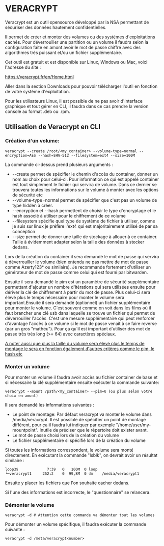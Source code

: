 # VERACRYPT



Veracrypt est un outil opensource développé par la NSA permettant de sécuriser des données hautement confidentielles.

Il permet de créer et monter des volumes ou des systèmes d'exploitations cachés. Pour déverrouiller une partition ou un volume il faudra selon la configuration faite en amont avoir le mot de passe chiffré avec des algorithmes très puissant et/ou un fichier supplémentaire.

Cet outil est gratuit et est disponible sur Linux, Windows ou Mac, voici l'adresse du site :

https://veracrypt.fr/en/Home.html

Aller dans la section Downloads pour pouvoir télécharger l'outil en fonction de votre système d'exploitation.

Pour les utilisateurs Linux, il est possible de ne pas avoir d'interface graphique et tout gérer en CLI, il faudra dans ce cas prendre la version console au format .deb ou .rpm.



## Utilisation de Veracrypt en CLI

### Création d'un volume:

```
veracrypt --create /root/<my_container> --volume-type=normal --encryption=AES --hash=SHA-512 --filesystem=ext4 --size=100M
```

La commande ci-dessus prend plusieurs arguments :

- --create permet de spécifier le chemin d'accès du container, donner un nom au choix pour celui-ci. Pour information ce qui est appelé container est tout simplement le fichier qui servira de volume. Dans  ce dernier se trouvera toutes les informations sur le volume à monter avec les options de sécurité etc
- --volume-type=normal permet de spécifier que c'est pas un volume de type hidden à créer.
- --encryption et --hash permettent de choisir le type d'encryptage et le hash associé à utiliser pour le chiffrement de ce volume
- --filesystem spécifie quel type de système de fichier à utiliser, comme je suis sur linux je préfère l'ext4 qui est majoritairement utilisé de par sa conception
- --size permet de donner une taille de stockage à allouer à ce container. Taille à évidemment adapter selon la taille des données à stocker dedans.

Lors de la création du container il sera demandé le mot de passe qui servira à déverrouiller le volume (bien entendu ne pas mettre de mot de passe comme Azerty123* ou similaire). Je recommande fortement d'utiliser un générateur de mot de passe comme celui qui est fourni par bitwarden.

Ensuite il sera demandé le pim est un paramètre de sécurité supplémentaire permettant d'ajouter un nombre d'itérations qui sera utilisées ensuite pour dériver la clé de chiffrement à partir du mot de passe. Plus celui-ci sera élevé plus le temps nécessaire pour monter le volume sera important.Ensuite il sera demandé (optionnel) un fichier supplémentaire pour monter le volume. C'est souvent comme on voit dans les films où il faut brancher une clé usb dans laquelle se trouve un fichier qui permet de déverrouiller l'accès. C'est une mesure supplémentaire qui peut renforcer d'avantage l'accès à ce volume si le mot de passe venait à se faire reverse (par un gros "matheu"). Pour ça qu'il est important d'utiliser des mot de passe très très long (>= 64) avec caractères spéciaux.

<u>A noter aussi que plus la taille du volume sera élevé plus le temps de montage le sera en fonction également d'autres critères comme le pim, le hash etc</u>

### Monter un volume

Pour monter un volume il faudra avoir accès au fichier container de base et si nécessaire la clé supplémentaire ensuite exécuter la commande suivante:

```
veracrypt --mount /path/<my_container> --pim=0 (ou plus selon votre choix en amont)
```

Il sera demandé les informations suivantes :

- Le point de montage: Par défaut veracrypt va monter le volume dans /media/veracrypt<number>. Il est possible de spécifier un point de montage différent, pour ça il faudra lui indiquer par exemple "/home/user/my-mountpoint". Inutile de préciser que le répertoire doit exister avant.
- Le mot de passe choisi lors de la création du volume
- Le fichier supplémentaire si spécifié lors de la création du volume

Si toutes les informations correspondent, le volume sera monté directement. En exécutant la commande "lsblk", on devrait avoir un résultat similaire :

```
loop39             7:39   0   100M  0 loop  
└─veracrypt1     252:2    0  99,8M  0 dm    /media/veracrypt1
```

Ensuite y placer les fichiers que l'on souhaite cacher dedans.

Si l'une des informations est incorrecte, le "questionnaire" se relancera.

### Démonter le volume

```
veracrypt -d # Attention cette commande va démonter tout les volumes
```

Pour démonter un volume spécifique, il faudra exécuter la commande suivante :

```
veracrypt -d /meta/veracrypt<number>
```

